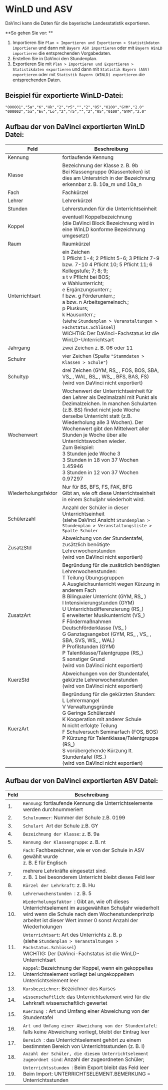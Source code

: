 # WinLD und ASV

DaVinci kann die Daten für die bayerische Landesstatistik exportieren.

**So gehen Sie vor: **

1. Importieren Sie ``Plan > Importieren und Exportieren > Statistikdaten importieren`` und dann mit ``Bayern ASV importieren`` oder mit ``Bayern WinLD importieren`` die entsprechenden Vorgabedaten.
2. Erstellen Sie in DaVinci den Stundenplan.
3. Exportieren Sie mit ``Plan > Importieren und Exportieren > Statistikdaten exportieren`` und dann mit ``Statistik Bayern (ASV) exportieren`` oder mit ``Statistik Bayern (WINLD) exportieren`` die entsprechenden Daten.

## Beispiel für exportierte WinLD-Datei:

```
"000001","5a","K","Hk","2","r5","","2","05","0100","GYM","2.0"
"000002","5a","Ev","Lo","2","r5","","2","05","0100","GYM","2.0"
```

## Aufbau der von DaVinci exportierten WinLD Datei:

Feld | Beschreibung
-----------|-------------------
Kennung | fortlaufende Kennung
Klasse | Bezeichnung der Klasse z. B. 9b <br/> Bei Klassengruppe (Klassenteilen) ist dies am Unterstrich in der Bezeichnung erkennbar z. B. 10a&#95;m und 10a&#95;n
Fach | Fachkürzel
Lehrer | Lehrerkürzel
Stunden | Lehrerstunden für die Unterrichtseinheit
Koppel | eventuell Koppelbezeichnung <br/>(die DaVinci Block Bezeichnung wird in eine WinLD konforme Bezeichnung umgesetzt)
Raum | Raumkürzel
Unterrichtsart | ein Zeichen <br/> 1 Pflicht 1-4; 2 Pflicht 5-6; 3 Pflicht 7-9 bzw. 7-10 4 Pflicht 10; 5 Pflicht 11; 6 Kollegstufe; 7; 8; 9; <br/> s t v Pflicht bei BOS; <br/> w Wahlunterricht;<br/> e Ergänzungsunterr.; <br/> f bzw. g Förderunterr.; <br/> a bzw. n Arbeitsgemeinsch.; <br/> p Pluskurs;<br/> k Hausunterr.; <br/> (siehe `Stundenplan > Veranstaltungen > Fachstatus.Schlüssel`) <br/> WICHTIG: Der DaVinci-Fachstatus ist die WinLD-Unterrichtsart
Jahrgang | zwei Zeichen z. B. 06 oder 11
Schulnr | vier Zeichen (Spalte `"Stammdaten > Klassen > Schule"`)
Schultyp | drei Zeichen (GYM, RS&#95; , FOS, BOS, SBA, VS&#95; , WAL, BS&#95; , WS&#95; , BFS, BAS, FS) <br/>(wird von DaVinci nicht exportiert)
Wochenwert| Wochenwert der Unterrichtseinheit für den Lehrer als Dezimalzahl mit Punkt als Dezimalzeichen. In manchen Schularten (z.B. BS) findet nicht jede Woche derselbe Unterricht statt (z.B. Wiederholung alle 3 Wochen). Der Wochenwert gibt den Mittelwert aller Stunden je Woche über alle Unterrichtswochen wieder. <br/>Zum Beispiel: <br/>3 Stunden jede Woche 3<br/> 3 Stunden in 18 von 37 Wochen 1.45946<br/>3 Stunden in 12 von 37 Wochen 0.97297</div>
Wiederholungsfaktor | Nur für BS, BFS, FS, FAK, BFG<br> Gibt an, wie oft diese Unterrichtseinheit in einem Schuljahr wiederholt wird.
Schülerzahl | Anzahl der Schüler in dieser Unterrichtseinheit <br/>(siehe DaVinci Ansicht `Stundenplan > Stundenplan > Veranstaltungsliste > Spalte Schüler`
ZusatzStd | Abweichung von der Stundentafel, zusätzlich benötigte Lehrerwochenstunden <br/>(wird von DaVinci nicht exportiert)
ZusatzArt | Begründung für die zusätzlich benötigten Lehrerwochenstunden:<br/>T Teilung Übungsgruppen<br/> A Ausgleichsunterricht wegen Kürzung in anderem Fach<br/> B Bilingualer Unterricht (GYM, RS&#95; )<br/> I Intensivierungstunden (GYM)<br/>U Unterrichtsdifferenzierung (RS&#95;)<br/>E erweiterter Musikunterricht (VS_)<br/> F Fördermaßnahmen Deutschförderklasse (VS&#95; )<br/> G Ganztagsangebot (GYM, RS&#95; , VS&#95; , SBA, SVS, WS&#95; , WAL)<br/> P Profilstunden (GYM)<br/>P Talentklasse/Talentgruppe (RS&#95;)<br/> S sonstiger Grund <br/>(wird von DaVinci nicht exportiert)
KuerzStd | Abweichungen von der Stundentafel, gekürzte Lehrerwochenstunden <br/> (wird von DaVinci nicht exportiert)
KuerzArt | Begründung für die gekürzten Stunden:<br/> L Lehrermangel<br/> V Verwaltungsgründe<br/> G Geringe Schülerzahl<br/> K Kooperation mit anderer Schule<br/>N nicht erfolgte Teilung<br/> F Schulversuch Seminarfach (FOS, BOS)<br/> P Kürzung für Talentklasse/Talentgruppe (RS&#95;)<br/>S vorübergehende Kürzung lt. Stundentafel (RS&#95;) <br/>(wird von DaVinci nicht exportiert)

## Aufbau der von DaVinci exportierten ASV Datei:

Feld | Beschreibung
-----------|-------------------
1. | `Kennung`: fortlaufende Kennung die Unterrichtselemente werden durchnummeriert
2. | `Schulnummer`: Nummer der Schule z.B. 0199
3. | `Schulart `Art der Schule z.B. GY
4. | `Bezeichnung der Klasse`: z. B. 9a
5. | `Kennung der Klassengruppe`: z. B. nt
6. | `Fach`: Fachbezeichner, wie er von der Schule in ASV gewählt wurde<br/> z. B. E für Englisch
7. | mehrere Lehrkräfte eingesetzt sind. <br/>z. B. 1 bei besonderem Unterricht bleibt dieses Feld leer
8. | `Kürzel der Lehrkraft`: z. B. Hu
9. | `Lehrerwochenstunden `: z. B. 5
10.| `Wiederholungsfaktor `: Gibt an, wie oft dieses Unterrichtselement im ausgewählten Schuljahr wiederholt wird wenn die Schule nach dem Wochenstundenprinzip arbeitet ist dieser Wert immer 0 sonst Anzahl der Wiederholungen
11. | `Unterrichtsart`: Art des Unterrichts z. B. p<br/> (siehe `Stundenplan > Veranstaltungen > Fachstatus.Schlüssel`) <br/> WICHTIG: Der DaVinci-Fachstatus ist die WinLD-Unterrichtsart
12.| `Koppel`:  Bezeichnung der Koppel, wenn ein gekoppeltes Unterrichtselement vorliegt bei ungekoppeltem Unterrichtselement leer
13. | `Kursbezeichner`: Bezeichner des Kurses
14. | `wissenschaftlich`: das Unterrichtselement wird für die Lehrkraft wissenschaftlich gewertet
15. | `Kuerzung `: Art und Umfang einer Abweichung von der Stundentafel
16. | `Art und Umfang einer Abweichung von der Stundentafel`: falls keine Abweichung vorliegt, bleibt der Eintrag leer
17. | `Bereich `: das Unterrichtselement gehört zu einem bestimmten Bereich von Unterrichtsstunden (z. B. I)
18. | `Anzahl der Schüler, die diesem Unterrichtselement zugeordnet sind`: Anzahl der zugeordneten Schüler;
19. | `Unterrichtsstunden `: Beim Export bleibt das Feld leer Beim Import: UNTERRICHTSELEMENT.BEMERKUNG = Unterrichtsstunden
